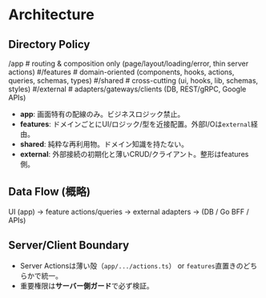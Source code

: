 # Architecture

## Directory Policy

/app         # routing & composition only (page/layout/loading/error, thin server actions)
#/features   # domain-oriented (components, hooks, actions, queries, schemas, types)
#/shared     # cross-cutting (ui, hooks, lib, schemas, styles)
#/external   # adapters/gateways/clients (DB, REST/gRPC, Google APIs)

- **app**: 画面特有の配線のみ。ビジネスロジック禁止。
- **features**: ドメインごとにUI/ロジック/型を近接配置。外部I/Oは`external`経由。
- **shared**: 純粋な再利用物。ドメイン知識を持たない。
- **external**: 外部接続の初期化と薄いCRUD/クライアント。整形はfeatures側。

## Data Flow (概略)
UI (app) → feature actions/queries → external adapters → (DB / Go BFF / APIs)

## Server/Client Boundary
- Server Actionsは薄い殻（`app/.../actions.ts`） or `features`直置きのどちらかで統一。
- 重要権限は**サーバー側ガード**で必ず検証。